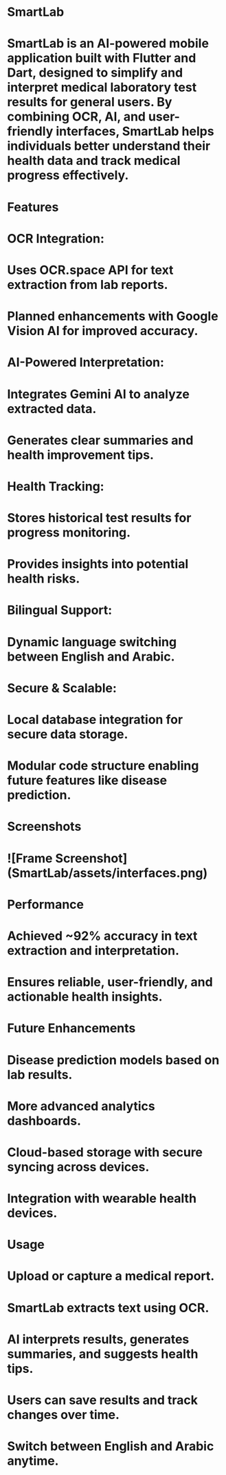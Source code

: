 # SmartLab

# 

# SmartLab is an AI-powered mobile application built with Flutter and Dart, designed to simplify and interpret medical laboratory test results for general users. By combining OCR, AI, and user-friendly interfaces, SmartLab helps individuals better understand their health data and track medical progress effectively.

# 

# Features

# 

# OCR Integration:

# 

# Uses OCR.space API for text extraction from lab reports.

# 

# Planned enhancements with Google Vision AI for improved accuracy.

# 

# AI-Powered Interpretation:

# 

# Integrates Gemini AI to analyze extracted data.

# 

# Generates clear summaries and health improvement tips.

# 

# Health Tracking:

# 

# Stores historical test results for progress monitoring.

# 

# Provides insights into potential health risks.

# 

# Bilingual Support:

# 

# Dynamic language switching between English and Arabic.

# 

# Secure \& Scalable:

# 

# Local database integration for secure data storage.

# 

# Modular code structure enabling future features like disease prediction.

# 

# Screenshots



# !\[Frame Screenshot](SmartLab/assets/interfaces.png)

# 

# Performance

# 

# Achieved ~92% accuracy in text extraction and interpretation.

# 

# Ensures reliable, user-friendly, and actionable health insights.

# 

# Future Enhancements

# 

# Disease prediction models based on lab results.

# 

# More advanced analytics dashboards.

# 

# Cloud-based storage with secure syncing across devices.

# 

# Integration with wearable health devices.



# 

# Usage

# 

# Upload or capture a medical report.

# 

# SmartLab extracts text using OCR.

# 

# AI interprets results, generates summaries, and suggests health tips.

# 

# Users can save results and track changes over time.

# 

# Switch between English and Arabic anytime.

# 

# 

